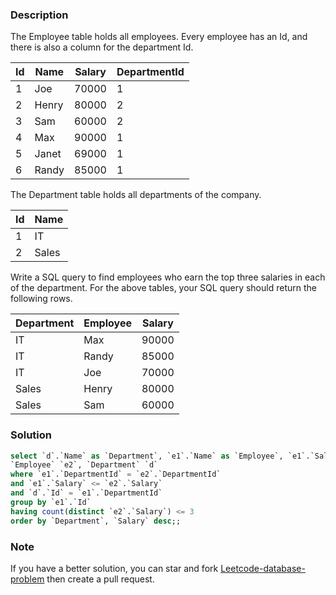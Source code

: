 ### Description
The Employee table holds all employees. Every employee has an Id, and there is also a column for the department Id.

| Id | Name  | Salary | DepartmentId |
|----|-------|--------|--------------|
| 1  | Joe   | 70000  | 1            |
| 2  | Henry | 80000  | 2            |
| 3  | Sam   | 60000  | 2            |
| 4  | Max   | 90000  | 1            |
| 5  | Janet | 69000  | 1            |
| 6  | Randy | 85000  | 1            |

The Department table holds all departments of the company.

| Id | Name     |
|----|----------|
| 1  | IT       |
| 2  | Sales    |

Write a SQL query to find employees who earn the top three salaries in each of the department. For the above tables, your SQL query should return the following rows.

| Department | Employee | Salary |
|------------|----------|--------|
| IT         | Max      | 90000  |
| IT         | Randy    | 85000  |
| IT         | Joe      | 70000  |
| Sales      | Henry    | 80000  |
| Sales      | Sam      | 60000  |

### Solution

```sql
select `d`.`Name` as `Department`, `e1`.`Name` as `Employee`, `e1`.`Salary` from `Employee` `e1`,
`Employee` `e2`, `Department` `d`
where `e1`.`DepartmentId` = `e2`.`DepartmentId`
and `e1`.`Salary` <= `e2`.`Salary`
and `d`.`Id` = `e1`.`DepartmentId`
group by `e1`.`Id`
having count(distinct `e2`.`Salary`) <= 3
order by `Department`, `Salary` desc;;
```

### Note

If you have a better solution, you can star and fork [Leetcode-database-problem](https://github.com/xx19941215/Leetcode-database-problem) then create a pull request.